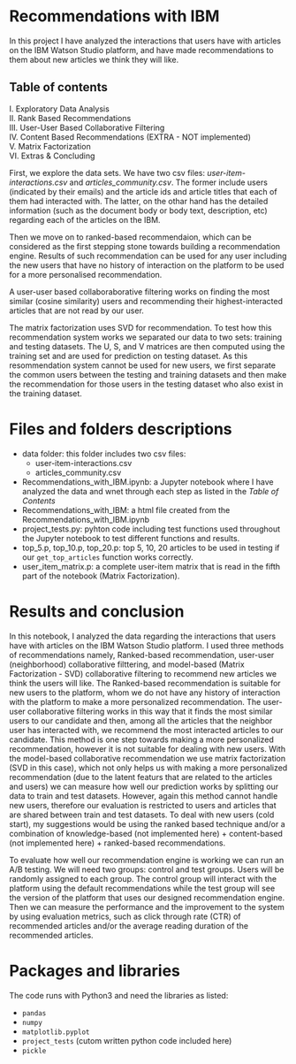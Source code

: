 # Recommendations with IBM

In this project I have analyzed the interactions that users have with articles on the IBM Watson Studio platform, and have made recommendations to them about new articles we think they will like. 

## Table of contents

I. Exploratory Data Analysis<br>
II. Rank Based Recommendations<br>
III. User-User Based Collaborative Filtering<br>
IV. Content Based Recommendations (EXTRA - NOT implemented)<br>
V. Matrix Factorization<br>
VI. Extras & Concluding

First, we explore the data sets. We have two csv files: _user-item-interactions.csv_ and _articles_community.csv_. The former include users (indicated by their emails) and the article ids and article titles that each of them had interacted with. The latter, on the othar hand has the detailed information (such as the document body or body text, description, etc) regarding each of the articles on the IBM. 

Then we move on to ranked-based recommendaion, which can be considered as the first stepping stone towards building a recommendation engine. Results of such recommendation can be used for any user including the new users that have no history of interaction on the platform to be used for a more personalised recommendation.

A user-user based collaboraborative filtering works on finding the most similar (cosine similarity) users and recommending their highest-interacted articles that are not read by our user. 

The matrix factorization uses SVD for recommendation. To test how this recommendation system works we separated our data to two sets: training and testing datasets. The U, S, and V matrices are then computed using the training set and are used for prediction on testing dataset. As this resommendation system cannot be used for new users, we first separate the common users between the testing and training datasets and then make the recommendation for those users in the testing dataset who also exist in the training dataset. 

# Files and folders descriptions

- data folder: this folder includes two csv files:
	- user-item-interactions.csv
	- articles_community.csv
- Recommendations_with_IBM.ipynb: a Jupyter notebook where I have analyzed the data and wnet through each step as listed in the _Table of Contents_
- Recommendations_with_IBM: a html file created from the Recommendations_with_IBM.ipynb
- project_tests.py:  pyhton code including test functions used throughout the Jupyter notebook to test different functions and results. 
- top_5.p, top_10.p, top_20.p: top 5, 10, 20 articles to be used in testing if our `get_top_articles` function works correctly.
- user_item_matrix.p: a complete user-item matrix that is read in the fifth part of the notebook (Matrix Factorization).

# Results and conclusion

In this notebook, I analyzed the data regarding the interactions that users have with articles on the IBM Watson Studio platform. I used three methods of recommendations namely, Ranked-based recommendation, user-user (neighborhood) collaborative filttering, and model-based (Matrix Factorization - SVD) collaborative filtering to recommend new articles we think the users will like. The Ranked-based recommendation is suitable for new users to the platform, whom we do not have any history of interaction with the platform to make a more personalized recommendation. The user-user collaborative filtering works in this way that it finds the most similar users to our candidate and then, among all the articles that the neighbor user has interacted with, we recommend the most interacted articles to our candidate. This method is one step towards making a more personalized recommendation, however it is not suitable for dealing with new users. With the model-based collaborative recommendation we use matrix factorization (SVD in this case), which not only helps us with making a more personalized recommendation (due to the latent featurs that are related to the articles and users) we can measure how well our prediction works by splitting our data to train and test datasets. However, again this method cannot handle new users, therefore our evaluation is restricted to users and articles that are shared between train and test datasets. To deal with new users (cold start), my suggestions would be using the ranked based technique and/or a combination of knowledge-based (not implemented here) + content-based (not implemented here) + ranked-based recommendations.

To evaluate how well our recommendation engine is working we can run an A/B testing. We will need two groups: control and test groups. Users will be randomly assigned to each group. The control group will interact with the platform using the default recommendations while the test group will see the version of the platform that uses our designed recommendation engine. Then we can measure the performance and the improvement to the system by using evaluation metrics, such as click through rate (CTR) of recommended articles and/or the average reading duration of the recommended articles.

# Packages and libraries

The code runs with Python3 and need the libraries as listed:
- `pandas`
- `numpy` 
- `matplotlib.pyplot`
- `project_tests` (cutom written python code included here)
- `pickle`

 

 
